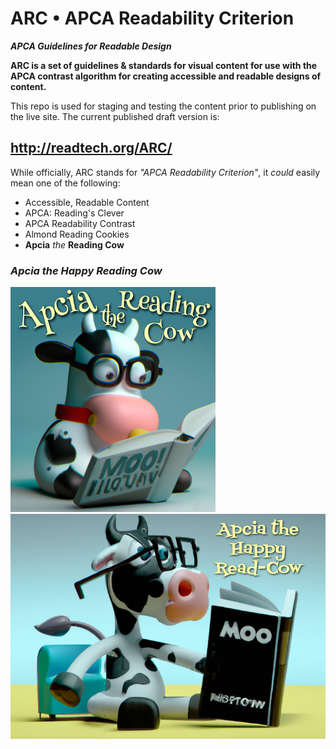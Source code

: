 # ARC • APCA Readability Criterion
***APCA Guidelines for Readable Design***

**ARC is a set of guidelines & standards for visual content for use with the APCA contrast algorithm for creating accessible and readable designs of content.**

This repo is used for staging and testing the content prior to publishing on the live site. The current published draft version is:

## http://readtech.org/ARC/


While officially, ARC stands for *"APCA Readability Criterion"*, it *could* easily mean one of the following:

- Accessible, Readable Content
- APCA: Reading's Clever
- APCA Readability Contrast
- Almond Reading Cookies
- **Apcia** _the_ **Reading Cow**



### _Apcia the Happy Reading Cow_

<img src="./img/ApciaReadngCowDallEsmall.png" alt="Apcia the Happy Reading Cow, a cartoony illustration of a cow reading a book titled MOO" class="" height="360">  <img src="./img/ApciaHappyReadngCow2small.png" alt="Apcia the Happy Read-Cow, a cartoony illustration of a cow reading a book titled MOO"  class="" height="360">


